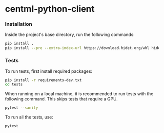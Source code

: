 # centml-python-client

### Installation
Inside the project's base directory, run the following commands:
```bash
pip install . 
pip install --pre --extra-index-url https://download.hidet.org/whl hidet
```

### Tests
To run tests, first install required packages:
```bash
pip install -r requirements-dev.txt
cd tests
```

When running on a local machine, it is recommended to run tests with the following command. This skips tests that require a GPU.
```bash
pytest --sanity
```

To run all the tests, use:
```bash
pytest
```
